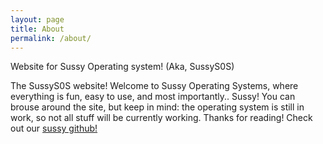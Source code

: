 ```yaml
---
layout: page
title: About
permalink: /about/
---
```


Website for Sussy Operating system! (Aka, SussyS0S)


The SussyS0S website!
Welcome to Sussy Operating Systems, where everything is fun, easy to use, and most importantly.. Sussy!
You can brouse around the site, but keep in mind: the operating system is still in work, so not all stuff will be currently working.
Thanks for reading! Check out our [sussy github!][Sussy-Github]

[Sussy-Github]: https://github.com/Sussy-OS

